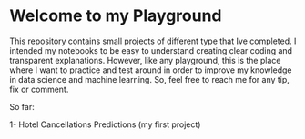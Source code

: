 # Welcome to my Playground
This repository contains small projects of different type that Ive completed. I intended my notebooks to be easy to understand creating clear coding and transparent explanations. However, like any playground, this is the place where I want to practice and test around in order to improve my knowledge in data science and machine learning. So, feel free to reach me for any tip, fix or comment.

So far:

1- Hotel Cancellations Predictions (my first project)

